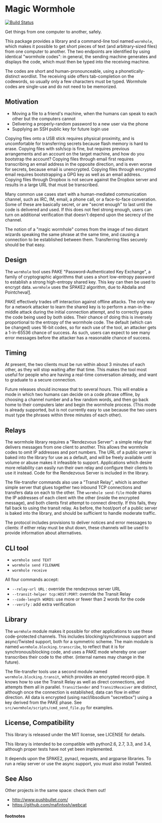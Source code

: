 # Magic Wormhole
[![Build Status](https://travis-ci.org/warner/magic-wormhole.svg?branch=master)](https://travis-ci.org/warner/magic-wormhole)

Get things from one computer to another, safely.

This package provides a library and a command-line tool named `wormhole`,
which makes it possible to get short pieces of text (and arbitrary-sized
files) from one computer to another. The two endpoints are identified by
using identical "wormhole codes": in general, the sending machine generates
and displays the code, which must then be typed into the receiving machine.

The codes are short and human-pronounceable, using a phonetically-distinct
wordlist. The receiving side offers tab-completion on the codewords, so
usually only a few characters must be typed. Wormhole codes are single-use
and do not need to be memorized.

## Motivation

* Moving a file to a friend's machine, when the humans can speak to each
  other but the computers cannot
* Delivering a properly-random password to a new user via the phone
* Supplying an SSH public key for future login use

Copying files onto a USB stick requires physical proximity, and is
uncomfortable for transferring secrets because flash memory is hard to erase.
Copying files with ssh/scp is fine, but requires previous arrangements and an
account on the target machine, and how do you bootstrap the account? Copying
files through email first requires transcribing an email address in the
opposite direction, and is even worse for secrets, because email is
unencrypted. Copying files through encrypted email requires bootstrapping a
GPG key as well as an email address. Copying files through Dropbox is not
secure against the Dropbox server and results in a large URL that must be
transcribed.

Many common use cases start with a human-mediated communication channel, such
as IRC, IM, email, a phone call, or a face-to-face converation. Some of these
are basically secret, or are "secret enough" to last until the code is
delivered and used. If this does not feel strong enough, users can turn on
additional verification that doesn't depend upon the secrecy of the channel.

The notion of a "magic wormhole" comes from the image of two distant wizards
speaking the same phrase at the same time, and causing a connection to be
established between them. Transferring files securely should be that easy.

## Design

The `wormhole` tool uses PAKE "Password-Authenticated Key Exchange", a family
of cryptographic algorithms that uses a short low-entropy password to
establish a strong high-entropy shared key. This key can then be used to
encrypt data. `wormhole` uses the SPAKE2 algorithm, due to Abdalla and
Pointcheval[1].

PAKE effectively trades off interaction against offline attacks. The only way
for a network attacker to learn the shared key is to perform a
man-in-the-middle attack during the initial connection attempt, and to
correctly guess the code being used by both sides. Their chance of doing this
is inversely proportional to the entropy of the wormhole code. The default
(which can be changed) uses 16-bit codes, so for each use of the tool, an
attacker gets a 1-in-65536 chance of success. As such, users can expect to
see many error messages before the attacker has a reasonable chance of
success.

## Timing

At present, the two clients must be run within about 3 minutes of each other,
as they will stop waiting after that time. This makes the tool most useful
for people who are having a real-time conversation already, and want to
graduate to a secure connection.

Future releases should increase that to several hours. This will enable a
mode in which two humans can decide on a code phrase offline, by choosing a
channel number and a few random words, and then go back home to their
computers later and begin the wormhole process. (This mode is already
supported, but is not currently easy to use because the two users must type
the phrases within three minutes of each other).

## Relays

The wormhole library requires a "Rendezvous Server": a simple relay that
delivers messages from one client to another. This allows the wormhole codes
to omit IP addresses and port numbers. The URL of a public server is baked
into the library for use as a default, and will be freely available until
volume or abuse makes it infeasible to support. Applications which desire
more reliability can easily run their own relay and configure their clients
to use it instead. Code for the Rendezvous Server is included in the library.

The file-transfer commands also use a "Transit Relay", which is another
simple server that glues together two inbound TCP connections and transfers
data on each to the other. The `wormhole send-file` mode shares the IP
addresses of each client with the other (inside the encrypted message), and
both clients first attempt to connect directly. If this fails, they fall back
to using the transit relay. As before, the host/port of a public server is
baked into the library, and should be sufficient to handle moderate traffic.

The protocol includes provisions to deliver notices and error messages to
clients: if either relay must be shut down, these channels will be used to
provide information about alternatives.

## CLI tool

* `wormhole send TEXT`
* `wormhole send FILENAME`
* `wormhole receive`

All four commands accept:

* `--relay-url URL` : override the rendezvous server URL
* `--transit-helper tcp:HOST:PORT`: override the Transit Relay
* `--code-length WORDS`: use more or fewer than 2 words for the code
* `--verify` : add extra verification

## Library

The `wormhole` module makes it possible for other applications to use these
code-protected channels. This includes blocking/synchronous support and
async/Twisted support, both for a symmetric scheme. The main module is named
`wormhole.blocking.transcribe`, to reflect that it is for
synchronous/blocking code, and uses a PAKE mode whereby one user transcribes
their code to the other. (internal names may change in the future).

The file-transfer tools use a second module named
`wormhole.blocking.transit`, which provides an encrypted record-pipe. It
knows how to use the Transit Relay as well as direct connections, and
attempts them all in parallel. `TransitSender` and `TransitReceiver` are
distinct, although once the connection is established, data can flow in
either direction. All data is encrypted (using nacl/libsodium "secretbox")
using a key derived from the PAKE phase. See
`src/wormhole/scripts/cmd_send_file.py` for examples.

## License, Compatibility

This library is released under the MIT license, see LICENSE for details.

This library is intended to be compatible with python2.6, 2.7, 3.3, and 3.4,
although proper tests have not yet been implemented.

It depends upon the SPAKE2, pynacl, requests, and argparse libraries. To run
a relay server or use the async support, you must also install Twisted.

## See Also

Other projects in the same space: check them out!

* http://www.pushbullet.com/
* https://github.com/mafintosh/webcat


#### footnotes

[1]: http://www.di.ens.fr/~pointche/Documents/Papers/2005_rsa.pdf "RSA 2005"
